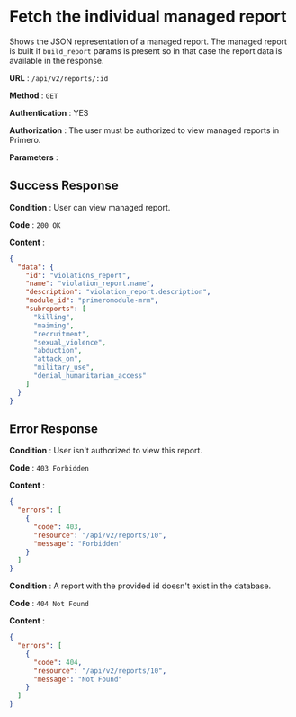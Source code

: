 # Fetch the individual managed report

Shows the JSON representation of a managed report. The managed report is built if `build_report` params is
present so in that case the report data is available in the response.

**URL** : `/api/v2/reports/:id`

**Method** : `GET`

**Authentication** : YES

**Authorization** : The user must be authorized to view managed reports in Primero.

**Parameters** :

## Success Response

**Condition** : User can view managed report.

**Code** : `200 OK`

**Content** :

```json
{
  "data": {
    "id": "violations_report",
    "name": "violation_report.name",
    "description": "violation_report.description",
    "module_id": "primeromodule-mrm",
    "subreports": [
      "killing",
      "maiming",
      "recruitment",
      "sexual_violence",
      "abduction",
      "attack_on",
      "military_use",
      "denial_humanitarian_access"
    ]
  }
}

```
## Error Response

**Condition** : User isn't authorized to view this report.

**Code** : `403 Forbidden`

**Content** :

```json
{
  "errors": [
    {
      "code": 403,
      "resource": "/api/v2/reports/10",
      "message": "Forbidden"
    }
  ]
}

```
**Condition** : A report with the provided id doesn't exist in the database.

**Code** : `404 Not Found`

**Content** :

```json
{
  "errors": [
    {
      "code": 404,
      "resource": "/api/v2/reports/10",
      "message": "Not Found"
    }
  ]
}

```
